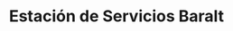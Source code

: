 ---
title: "Estación de Servicios Baralt"
url: /caracas/estacion-de-servicios-baralt/
shop: comodidad
---